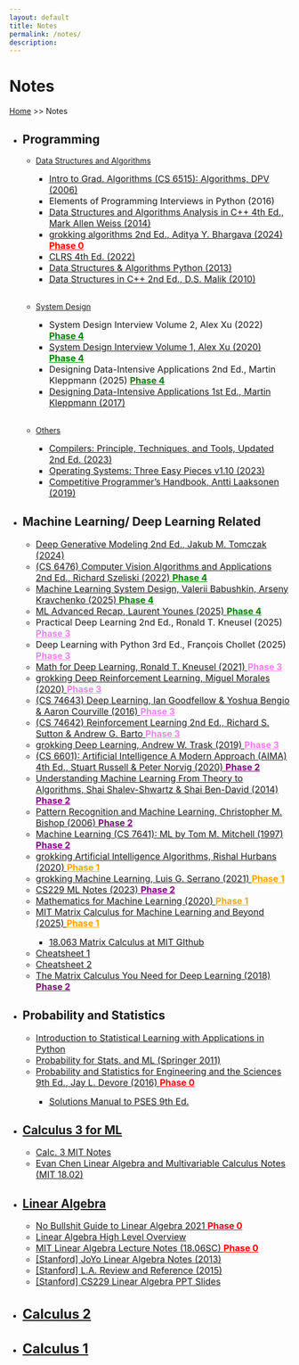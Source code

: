 ```yaml
---
layout: default
title: Notes
permalink: /notes/
description:
---
```


# Notes

[Home](../) >> Notes

<style>
    #link-element {
        font-size: 16px;
        transition: font-size 0.2s ease;
    }

    #link-element:hover {
        font-size: 17px;
    }
</style>

<ul>
    <li><H2>Programming</H2></li>
        <ul>
            <li><u>Data Structures and Algorithms</u></li>
                <ul>
                    <li id="link-element">
                        <a href="./Algorithms, DPV (2006).pdf" target="_blank">
                            Intro to Grad. Algorithms (CS 6515): Algorithms, DPV (2006)
                        </a>
                    </li>
                    <li id="link-element">
                        Elements of Programming Interviews in Python (2016)
                    </li>
                    <li id="link-element">
                        <a href="./DSA in C++ - Mark Allen Weiss.pdf" target="_blank">
                            Data Structures and Algorithms Analysis in C++ 4th Ed., Mark Allen Weiss (2014)
                        </a>
                    </li>
                    <li id="link-element">
                        <a href="./Grokking Algorithms, Second Edition.pdf" target="_blank">
                            grokking algorithms 2nd Ed., Aditya Y. Bhargava (2024)
                        </a> <b><u style="color: red;">Phase 0</u></b>
                    </li>
                    <li id="link-element">
                        <a href="./CLRS 4th Edition.pdf" target="_blank">
                            CLRS 4th Ed. (2022)
                        </a>
                    </li>
                    <li id="link-element">
                        <a href="./Data Structures and Algorithms in Python.pdf" target="_blank">
                            Data Structures & Algorithms Python (2013)
                        </a>
                    </li>
                    <li id="link-element">
                        <a href="./Data Structures Using C++ 2nd Edition - Malik.pdf" target="_blank">
                            Data Structures in C++ 2nd Ed., D.S. Malik (2010)
                        </a>
                    </li>
                </ul>
        </ul>
        <br>
        <ul>
            <li><u>System Design</u></li>
                <ul>
                    <li id="link-element">
                        System Design Interview Volume 2, Alex Xu (2022) <b><u style="color: green;">Phase 4</u></b>
                    </li>
                    <li id="link-element">
                        <a href="./System Design Interview Volume 1 2nd Ed. - Alex Xu.pdf" target="_blank">
                            System Design Interview Volume 1, Alex Xu (2020)
                        </a> <b><u style="color: green;">Phase 4</u></b>
                    </li>
                    <li id="link-element">
                        Designing Data-Intensive Applications 2nd Ed., Martin Kleppmann (2025) <b><u style="color: green;">Phase 4</u></b>
                    </li>
                    <li id="link-element">
                        <a href="./designing data intensive applications.pdf" target="_blank">
                            Designing Data-Intensive Applications 1st Ed., Martin Kleppmann (2017)
                        </a>
                    </li>
                </ul>
        </ul>
        <br>
        <ul>
            <li><u>Others</u></li>
                <ul>
                    <li id="link-element">
                        <a href="./compilers-principles-techniques-tools-2nd.pdf" target="_blank">
                            Compilers: Principle, Techniques, and Tools, Updated 2nd Ed. (2023)
                        </a>
                    </li>
                    <li id="link-element">
                        <a href="./Operating Systems_ Three Easy Pieces.pdf" target="_blank">
                            Operating Systems: Three Easy Pieces v1.10 (2023)
                        </a>
                    </li>
                    <li id="link-element">
                        <a href="./Competitive Programmer’s Handbook (2019).pdf" target="_blank">
                            Competitive Programmer’s Handbook, Antti Laaksonen (2019)
                        </a>
                    </li>
                </ul>
        </ul>
    <li><H2>Machine Learning/ Deep Learning Related</H2></li>
        <ul>
            <li id="link-element">
                <a href="./Deep Generative Modeling 2nd Ed., Jakub M. Tomczak (2024).pdf" target="_blank">
                    Deep Generative Modeling 2nd Ed., Jakub M. Tomczak (2024)
                </a>
            </li>
            <li id="link-element">
                <a href="./Computer Vision Algorithms and Applications 2nd Ed., Richard Szeliski (2022).pdf" target="_blank">
                    (CS 6476) Computer Vision Algorithms and Applications 2nd Ed., Richard Szeliski (2022)
                </a> <b><u style="color: green;">Phase 4</u></b>
            </li>
            <li id="link-element">
                <a href="./Machine Learning System Design, Valerii Babushkin, Arseny Kravchenko (2025).pdf" target="_blank">
                    Machine Learning System Design, Valerii Babushkin, Arseny Kravchenko (2025)
                </a> <b><u style="color: green;">Phase 4</u></b>
            </li>
            <li id="link-element">
                <a href="./Advanced Intro. to ML, Laurent Younes (2025).pdf" target="_blank">
                    ML Advanced Recap, Laurent Younes (2025)
                </a> <b><u style="color: green;">Phase 4</u></b>
            </li>
            <li id="link-element">
                Practical Deep Learning 2nd Ed., Ronald T. Kneusel (2025) <b><u style="color: violet;">Phase 3</u></b>
            </li> 
            <li id="link-element">
                Deep Learning with Python 3rd Ed., François Chollet (2025) <b><u style="color: violet;">Phase 3</u></b>
            </li> 
            <li id="link-element">
                <a href="./Math for Deep Learning, Ronald T. Kneusel.pdf" target="_blank">
                    Math for Deep Learning, Ronald T. Kneusel (2021)
                </a> <b><u style="color: violet;">Phase 3</u></b>
            </li>
            <li id="link-element">
                <a href="./grokking Deep Reinforcement Learning, Miguel Morales (2020).pdf" target="_blank">
                    grokking Deep Reinforcement Learning, Miguel Morales (2020)
                </a> <b><u style="color: violet;">Phase 3</u></b>
            </li>
            <li id="link-element">
                <a href="https://www.deeplearningbook.org/" target="_blank">
                    (CS 74643) Deep Learning, Ian Goodfellow & Yoshua Bengio & Aaron Courville (2016)
                </a> <b><u style="color: violet;">Phase 3</u></b>
            </li> 
            <li id="link-element">
                <a href="./Reinforcement Learning 2nd Ed., Richard S. Sutton & Andrew G. Barto.pdf" target="_blank">
                    (CS 74642) Reinforcement Learning 2nd Ed., Richard S. Sutton & Andrew G. Barto 
                </a> <b><u style="color: violet;">Phase 3</u></b>
            </li> 
            <li id="link-element">
                <a href="./grokking Deep Learning, Andrew W. Trask (2019).pdf" target="_blank">
                    grokking Deep Learning, Andrew W. Trask (2019)
                </a> <b><u style="color: violet;">Phase 3</u></b>
            </li> 
            <li id="link-element">
                <a href="./Artificial Intelligence A Modern approach 4th Ed., Stuart J. Russell, Peter Norvig (2020).pdf" target="_blank">
                    (CS 6601): Artificial Intelligence A Modern Approach (AIMA) 4th Ed., Stuart Russell & Peter Norvig (2020) 
                </a> <b><u style="color: purple;">Phase 2</u></b>
            </li>
            <li id="link-element">
                <a href="./Understanding Machine Learning From Theory to Algorithms, Shai Shalev-Shwartz & Shai Ben-David (2014).pdf" target="_blank">
                    Understanding Machine Learning From Theory to Algorithms, Shai Shalev-Shwartz & Shai Ben-David (2014) 
                </a> <b><u style="color: purple;">Phase 2</u></b>
            </li>
            <li id="link-element">
                <a href="./Pattern Recognition and Machine Learning, Christopher M. Bishop (2006).pdf" target="_blank">
                    Pattern Recognition and Machine Learning, Christopher M. Bishop (2006)
                </a> <b><u style="color: purple;">Phase 2</u></b>
            </li>
            <li id="link-element">
                <a href="./Machine Learning, Tom M. Mitchell (1997).pdf" target="_blank">
                    Machine Learning (CS 7641): ML by Tom M. Mitchell (1997) 
                </a> <b><u style="color: purple;">Phase 2</u></b>
            </li>
            <li id="link-element">
                <a href="./Grokking Artificial Intelligence Algorithms 1st Ed., Rishal Hurbans (2020).pdf" target="_blank">
                    grokking Artificial Intelligence Algorithms, Rishal Hurbans (2020) 
                </a> <b><u style="color: orange;">Phase 1</u></b>
            </li>
            <li id="link-element">
                <a href="./Grokking Machine Learning, Luis G. Serrano (2021).pdf" target="_blank">
                    grokking Machine Learning, Luis G. Serrano (2021)
                </a> <b><u style="color: orange;">Phase 1</u></b>
            </li>
            <li id="link-element">
                <a href="./Stanford ML Notes.pdf" target="_blank">
                    CS229 ML Notes (2023)
                </a> <b><u style="color: purple;">Phase 2</u></b>
            </li>
            <li id="link-element">
                <a href="./Mathematics for Machine Learning.pdf" target="_blank">
                    Mathematics for Machine Learning (2020)
                </a> <b><u style="color: orange;">Phase 1</u></b>
            </li>
            <li id="link-element">
                <a href="./MIT Matrix Calculus for Machine Learning and Beyond.pdf" target="_blank">
                    MIT Matrix Calculus for Machine Learning and Beyond (2025)
                </a> <b><u style="color: orange;">Phase 1</u></b>
            </li>
                <ul>
                    <li id="link-element">
                        <a href="https://github.com/mitmath/matrixcalc" target="_blank">
                            18.063 Matrix Calculus at MIT GIthub
                        </a>
                    </li>
                </ul>
            <li id="link-element">
                <a href="https://stanford.edu/~shervine/teaching/cs-229/" target="_blank">
                    Cheatsheet 1
                </a>
            </li>
            <li id="link-element">
                <a href="./ML Cheatsheet 2.pdf" target="_blank">
                    Cheatsheet 2
                </a>
            </li>
            <li id="link-element">
                <a href="./The Matrix Calculus You Need for Deep Learning.pdf" target="_blank">
                    The Matrix Calculus You Need for Deep Learning (2018)
                </a> <b><u style="color: purple;">Phase 2</u></b>
            </li>
        </ul>
    <li><H2>Probability and Statistics</H2></li>
        <ul>
            <li id="link-element">
                <a href="./isl_python" target="_blank">
                    Introduction to Statistical Learning with Applications in Python
                </a>
            </li>
            <li id="link-element">
                <a href="./Probability for Statistics and Machine Learning.pdf" target="_blank">
                    Probability for Stats. and ML (Springer 2011)
                </a>
            </li>
            <li id="link-element">
                <a href="./Probability and Statistics for Engineering and the Sciences 9th Ed., Jay L. Devore (2016).pdf" target="_blank">
                    Probability and Statistics for Engineering and the Sciences 9th Ed., Jay L. Devore (2016)
                </a> <b><u style="color: red;">Phase 0</u></b> 
            </li>
                <ul>
                    <li id="link-element">
                        <a href="./Devore Solutions Ed9.pdf" target="_blank">
                            Solutions Manual to PSES 9th Ed.
                        </a>
                    </li>
                </ul>
        </ul>
    <li><H2><a href="./calculus/calc3forML">Calculus 3 for ML</a></H2></li>
        <ul>
            <li id="link-element">
                <a href="./Calc 3 MIT Notes.pdf" target="_blank">
                    Calc. 3 MIT Notes
                </a>
            </li>
            <li id="link-element">
                <a href="./LA & MC Notes Evan Chen.pdf" target="_blank">
                    Evan Chen Linear Algebra and Multivariable Calculus Notes (MIT 18.02)
                </a>
            </li>
        </ul>
    <li><H2><a href="./linear_algebra/linear-algebra/">Linear Algebra</a></H2></li>
        <ul>
            <li id="link-element">
                <a href="./No Bullshit Guide to Linear Algebra 2021.pdf" target="_blank">
                    No Bullshit Guide to Linear Algebra 2021
                </a> <b><u style="color: red;">Phase 0</u></b>
            </li>
            <li id="link-element">
                <a href="./Linear Algebra Overview.pdf" target="_blank">
                    Linear Algebra High Level Overview
                </a>
            </li>
            <li id="link-element">
                <a href="./Linear Algebra MIT Notes.pdf" target="_blank">
                    MIT Linear Algebra Lecture Notes (18.06SC)
                </a> <b><u style="color: red;">Phase 0</u></b>
            </li>
            <li id="link-element">
                <a href="./JoYo LA Notes 2013.pdf" target="_blank">
                    [Stanford] JoYo Linear Algebra Notes (2013)
                </a>
            </li>
            <li id="link-element">
                <a href="./Stanford LA 2015 Review and Reference.pdf" target="_blank">
                    [Stanford] L.A. Review and Reference (2015)
                </a>
            </li>
            <li id="link-element">
                <a href="./GriffinY CS229 LA PPT 2021.pdf" target="_blank">
                    [Stanford] CS229 Linear Algebra PPT Slides
                </a>
            </li>
        </ul>
    <li id="link-element">
        <H2><a href="./calculus/calc2notes">Calculus 2</a></H2>
    </li>
    <li id="link-element">
        <H2><a href="./calculus/calc1notes">Calculus 1</a></H2>
    </li>
</ul>
